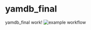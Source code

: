 # yamdb_final
yamdb_final
work!
![example workflow](https://github.com/sogainame/yamdb_final/actions/workflows/yamdb_workflow.yaml/badge.svg)
